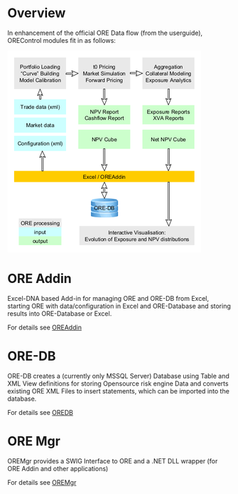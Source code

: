 # Overview

In enhancement of the official ORE Data flow (from the userguide), OREControl modules fit in as follows:

![Image of screenshot1](https://raw.githubusercontent.com/rkapl123/OREControl/master/docs/overview.png)


# ORE Addin

Excel-DNA based Add-in for managing ORE and ORE-DB from Excel, starting ORE with data/configuration in Excel and ORE-Database
and storing results into ORE-Database or Excel.

For details see [OREAddin](OREAddin.md)


# ORE-DB

ORE-DB creates a (currently only MSSQL Server) Database using Table and XML View definitions for storing Opensource risk engine Data and
converts existing ORE XML Files to insert statements, which can be imported into the database.

For details see [OREDB](OREDB.md)

# ORE Mgr

OREMgr provides a SWIG Interface to ORE and a .NET DLL wrapper (for ORE Addin and other applications)

For details see [OREMgr](OREMgr.md)
